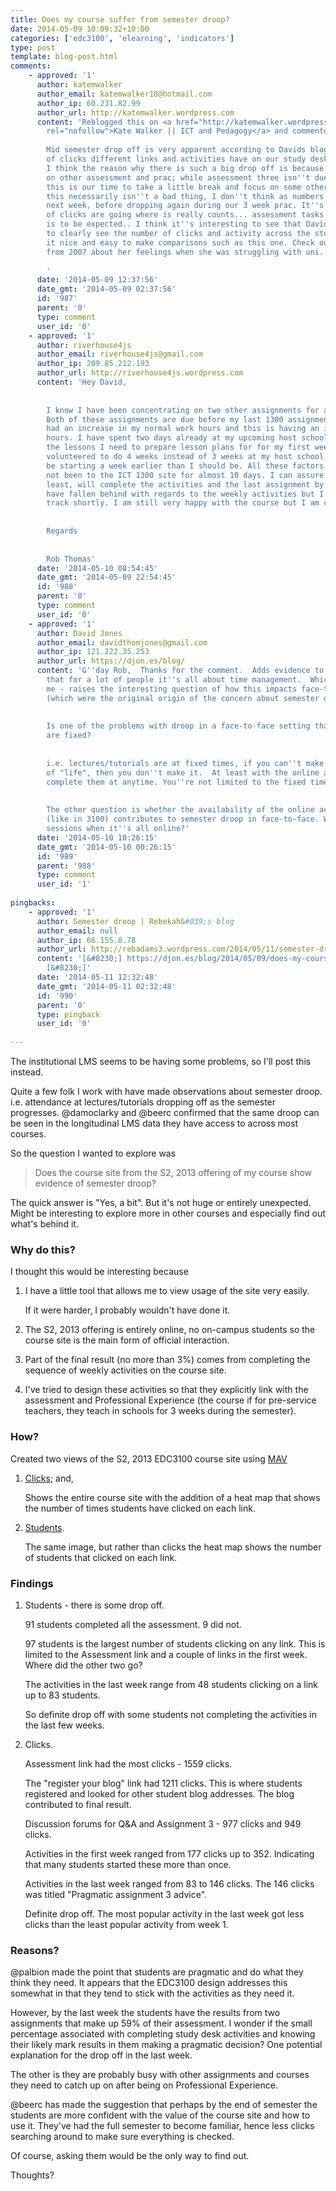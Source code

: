 ```yaml
---
title: Does my course suffer from semester droop?
date: 2014-05-09 10:09:32+10:00
categories: ['edc3100', 'elearning', 'indicators']
type: post
template: blog-post.html
comments:
    - approved: '1'
      author: katemwalker
      author_email: katemwalker18@hotmail.com
      author_ip: 60.231.82.99
      author_url: http://katemwalker.wordpress.com
      content: 'Reblogged this on <a href="http://katemwalker.wordpress.com/2014/05/09/does-my-course-suffer-from-semester-droop/"
        rel="nofollow">Kate Walker || ICT and Pedagogy</a> and commented:
    
        Mid semester drop off is very apparent according to Davids blog on the number
        of clicks different links and activities have on our study desk.  To be honest
        I think the reason why there is such a big drop off is because we are busy focusing
        on other assessment and prac; while assessment three isn''t due for a little bit,
        this is our time to take a little break and focus on some other important assessment,
        this necessarily isn''t a bad thing, I don''t think as numbers may pick up again
        next week, before dropping again during our 3 week prac. It''s clear that a majority
        of clicks are going where is really counts... assessment tasks and details.. which
        is to be expected.. I think it''s interesting to see that David has the tools
        to clearly see the number of clicks and activity across the study desk, it makes
        it nice and easy to make comparisons such as this one. Check out this blog http://flickamawa.wordpress.com/2007/05/12/parti/
        from 2007 about her feelings when she was struggling with uni.
    
        '
      date: '2014-05-09 12:37:56'
      date_gmt: '2014-05-09 02:37:56'
      id: '987'
      parent: '0'
      type: comment
      user_id: '0'
    - approved: '1'
      author: riverhouse4js
      author_email: riverhouse4js@gmail.com
      author_ip: 209.85.212.193
      author_url: http://riverhouse4js.wordpress.com
      content: 'Hey David,
    
    
        I know I have been concentrating on two other assignments for another course.
        Both of these assignments are due before my last 1300 assignment. I have also
        had an increase in my normal work hours and this is having an impact on my study
        hours. I have spent two days already at my upcoming host school and I have received
        the lessons I need to prepare lesson plans for for my first week on prac. I have
        volunteered to do 4 weeks instead of 3 weeks at my host school also and I will
        be starting a week earlier than I should be. All these factors combine so I have
        not been to the ICT 1300 site for almost 10 days. I can assure you that I, at
        least, will complete the activities and the last assignment by the due date. I
        have fallen behind with regards to the weekly activities but I will get back on
        track shortly. I am still very happy with the course but I am currently time poor.
    
    
        Regards
    
    
        Rob Thomas'
      date: '2014-05-10 08:54:45'
      date_gmt: '2014-05-09 22:54:45'
      id: '988'
      parent: '0'
      type: comment
      user_id: '0'
    - approved: '1'
      author: David Jones
      author_email: davidthomjones@gmail.com
      author_ip: 121.222.35.253
      author_url: https://djon.es/blog/
      content: 'G''day Rob,  Thanks for the comment.  Adds evidence to the suggestion
        that for a lot of people it''s all about time management.  Which - at least for
        me - raises the interesting question of how this impacts face-to-face sessions
        (which were the original origin of the concern about semester droop).
    
    
        Is one of the problems with droop in a face-to-face setting that those sessions
        are fixed?
    
    
        i.e. lectures/tutorials are at fixed times, if you can''t make that time because
        of "life", then you don''t make it.  At least with the online activities you can
        complete them at anytime. You''re not limited to the fixed time.
    
    
        The other question is whether the availability of the online activities for all
        (like in 3100) contributes to semester droop in face-to-face. Why go to face-to-face
        sessions when it''s all online?'
      date: '2014-05-10 10:26:15'
      date_gmt: '2014-05-10 00:26:15'
      id: '989'
      parent: '988'
      type: comment
      user_id: '1'
    
pingbacks:
    - approved: '1'
      author: Semester droop | Rebekah&#039;s blog
      author_email: null
      author_ip: 66.155.8.78
      author_url: http://rebadams3.wordpress.com/2014/05/11/semester-droop/
      content: '[&#8230;] https://djon.es/blog/2014/05/09/does-my-course-suffer-from-semester-droop/
        [&#8230;]'
      date: '2014-05-11 12:32:48'
      date_gmt: '2014-05-11 02:32:48'
      id: '990'
      parent: '0'
      type: pingback
      user_id: '0'
    
---
```

The institutional LMS seems to be having some problems, so I'll post this instead.

Quite a few folk I work with have made observations about semester droop. i.e. attendance at lectures/tutorials dropping off as the semester progresses. @damoclarky and @beerc confirmed that the same droop can be seen in the longitudinal LMS data they have access to across most courses.

So the question I wanted to explore was

> Does the course site from the S2, 2013 offering of my course show evidence of semester droop?

The quick answer is "Yes, a bit". But it's not huge or entirely unexpected. Might be interesting to explore more in other courses and especially find out what's behind it.

### Why do this?

I thought this would be interesting because

1. I have a little tool that allows me to view usage of the site very easily.
    
    If it were harder, I probably wouldn't have done it.
    
2. The S2, 2013 offering is entirely online, no on-campus students so the course site is the main form of official interaction.
3. Part of the final result (no more than 3%) comes from completing the sequence of weekly activities on the course site.
4. I've tried to design these activities so that they explicitly link with the assessment and Professional Experience (the course if for pre-service teachers, they teach in schools for 3 weeks during the semester).

### How?

Created two views of the S2, 2013 EDC3100 course site using [MAV](/blog2/2014/02/02/moodle-activity-viewer-mav-and-the-promise-for-bricolage/)

1. [Clicks](https://www.flickr.com/photos/david_jones/13948920688/sizes/o/); and,
    
    Shows the entire course site with the addition of a heat map that shows the number of times students have clicked on each link.
    
2. [Students](https://www.flickr.com/photos/david_jones/14112414296/sizes/o/).
    
    The same image, but rather than clicks the heat map shows the number of students that clicked on each link.
    

### Findings

1. Students - there is some drop off.
    
    91 students completed all the assessment. 9 did not.
    
    97 students is the largest number of students clicking on any link. This is limited to the Assessment link and a couple of links in the first week. Where did the other two go?
    
    The activities in the last week range from 48 students clicking on a link up to 83 students.
    
    So definite drop off with some students not completing the activities in the last few weeks.
    
2. Clicks.
    
    Assessment link had the most clicks - 1559 clicks.
    
    The "register your blog" link had 1211 clicks. This is where students registered and looked for other student blog addresses. The blog contributed to final result.
    
    Discussion forums for Q&A and Assignment 3 - 977 clicks and 949 clicks.
    
    Activities in the first week ranged from 177 clicks up to 352. Indicating that many students started these more than once.
    
    Activities in the last week ranged from 83 to 146 clicks. The 146 clicks was titled "Pragmatic assignment 3 advice".
    
    Definite drop off. The most popular activity in the last week got less clicks than the least popular activity from week 1.
    

### Reasons?

@palbion made the point that students are pragmatic and do what they think they need. It appears that the EDC3100 design addresses this somewhat in that they tend to stick with the activities as they need it.

However, by the last week the students have the results from two assignments that make up 59% of their assessment. I wonder if the small percentage associated with completing study desk activities and knowing their likely mark results in them making a pragmatic decision? One potential explanation for the drop off in the last week.

The other is they are probably busy with other assignments and courses they need to catch up on after being on Professional Experience.

@beerc has made the suggestion that perhaps by the end of semester the students are more confident with the value of the course site and how to use it. They've had the full semester to become familiar, hence less clicks searching around to make sure everything is checked.

Of course, asking them would be the only way to find out.

Thoughts?
